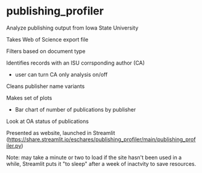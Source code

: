 # publishing_profiler
Analyze publishing output from Iowa State University

Takes Web of Science export file

Filters based on document type

Identifies records with an ISU corrsponding author (CA)
- user can turn CA only analysis on/off

Cleans publisher name variants

Makes set of plots
- Bar chart of number of publications by publisher

Look at OA status of publications

Presented as website, launched in Streamlit
(https://share.streamlit.io/eschares/publishing_profiler/main/publishing_profiler.py)

Note: may take a minute or two to load if the site hasn't been used in a while, Streamlit puts it "to sleep" after a week of inactvity to save resources.
